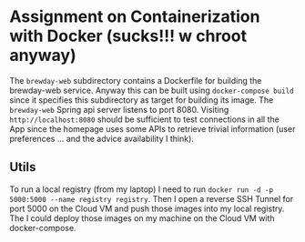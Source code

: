 # Assignment on Containerization with Docker (sucks!!! w chroot anyway)

The `brewday-web` subdirectory contains a Dockerfile for building the brewday-web service.
Anyway this can be built using `docker-compose build` since it specifies this subdirectory as target for building its image.
The `brewday-web` Spring api server listens to port 8080.
Visiting `http://localhost:8080` should be sufficient to test connections in all the App since the homepage uses some APIs to retrieve trivial information (user preferences ... and the advice availability I think).

## Utils

To run a local registry (from my laptop) I need to run `docker run -d -p 5000:5000 --name registry registry`.
Then I open a reverse SSH Tunnel for port 5000 on the Cloud VM and push those images into my local registry.
The I could deploy those images on my machine on the Cloud VM with docker-compose.
